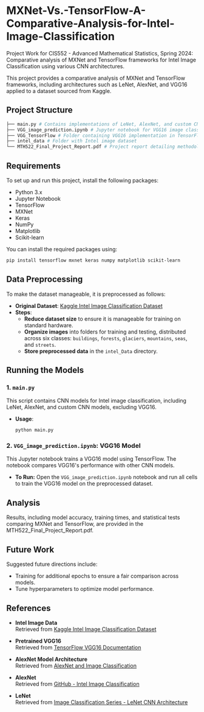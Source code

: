 # MXNet-Vs.-TensorFlow-A-Comparative-Analysis-for-Intel-Image-Classification
Project Work for CIS552 - Advanced Mathematical Statistics, Spring 2024: Comparative analysis of MXNet and TensorFlow frameworks for Intel Image Classification using various CNN architectures.

This project provides a comparative analysis of MXNet and TensorFlow frameworks, including architectures such as LeNet, AlexNet, and VGG16 applied to a dataset sourced from Kaggle.

## Project Structure

```bash
├── main.py # Contains implementations of LeNet, AlexNet, and custom CNN models
├── VGG_image_prediction.ipynb # Jupyter notebook for VGG16 image classification using TensorFlow
├── VGG_TensorFlow # Folder containing VGG16 implementation in TensorFlow
├── intel_data # Folder with Intel image dataset
└── MTH522_Final_Project_Report.pdf # Project report detailing methodology, results, and analysis
```

## Requirements

To set up and run this project, install the following packages:

- Python 3.x
- Jupyter Notebook
- TensorFlow
- MXNet
- Keras
- NumPy
- Matplotlib
- Scikit-learn

You can install the required packages using:

```bash
pip install tensorflow mxnet keras numpy matplotlib scikit-learn
```

## Data Preprocessing

To make the dataset manageable, it is preprocessed as follows:

- **Original Dataset**: [Kaggle Intel Image Classification Dataset](https://www.kaggle.com/puneet6060/intel-image-classification)
- **Steps**:
  - **Reduce dataset size** to ensure it is manageable for training on standard hardware.
  - **Organize images** into folders for training and testing, distributed across six classes: `buildings`, `forests`, `glaciers`, `mountains`, `seas`, and `streets`.
  - **Store preprocessed data** in the `intel_Data` directory.


## Running the Models

### 1. `main.py`
This script contains CNN models for Intel image classification, including LeNet, AlexNet, and custom CNN models, excluding VGG16.

- **Usage**:
  ```bash
  python main.py
  ```

### 2. `VGG_image_prediction.ipynb`: VGG16 Model
This Jupyter notebook trains a VGG16 model using TensorFlow. The notebook compares VGG16's performance with other CNN models.

- **To Run:** Open the `VGG_image_prediction.ipynb` notebook and run all cells to train the VGG16 model on the preprocessed dataset.
  
## Analysis
Results, including model accuracy, training times, and statistical tests comparing MXNet and TensorFlow, are provided in the MTH522_Final_Project_Report.pdf.

## Future Work
Suggested future directions include:

- Training for additional epochs to ensure a fair comparison across models.
- Tune hyperparameters to optimize model performance.

## References

- **Intel Image Data**  
  Retrieved from [Kaggle Intel Image Classification Dataset](https://www.kaggle.com/puneet6060/intel-image-classification)

- **Pretrained VGG16**  
  Retrieved from [TensorFlow VGG16 Documentation](https://www.tensorflow.org/api_docs/python/tf/keras/applications/VGG16)

- **AlexNet Model Architecture**  
  Retrieved from [AlexNet and Image Classification](https://www.example.com/alexnet-architecture)

- **AlexNet**  
  Retrieved from [GitHub - Intel Image Classification](https://www.github.com/intel-image-classification)

- **LeNet**  
  Retrieved from [Image Classification Series - LeNet CNN Architecture](https://www.example.com/lenet-architecture)

